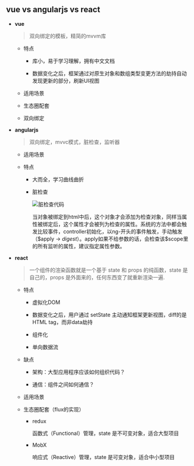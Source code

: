 ## vue vs angularjs vs react

* **vue**

  > 双向绑定的模板，精简的mvvm库

  - 特点

    + 库小，易于学习理解，拥有中文文档

    + 数据变化之后，框架通过对原生对象和数组类型变更方法的劫持自动发现更新的部分，刷新UI视图

  - 适用场景

  - 生态圈配套

  - 双向绑定

* **angularjs**

  > 双向绑定，mvvc模式，脏检查，监听器

  - 适用场景

  - 特点

    + 大而全，学习曲线曲折

    + 脏检查

      ![脏检查代码](./images/digest.png)

      当对象被绑定到html中后，这个对象才会添加为检查对象，同样当属性被绑定后，这个属性才会被列为检查的属性。系统的方法中都会触发比较事件，controller初始化，以ng-开头的事件触发，手动触发（$apply -> $digest）。$apply如果不给参数的话，会检查该$scope里的所有监听的属性，建议指定属性参数。

* **react**

  > 一个组件的渲染函数就是一个基于 state 和 props 的纯函数，state 是自己的，props 是外面来的，任何东西变了就重新渲染一遍.

  - 特点

    + 虚拟化DOM

    + 数据变化之后，用户通过 setState 主动通知框架更新视图，diff的是HTML tag，而非data劫持

    + 组件化

    + 单向数据流

  - 缺点

    + 架构：大型应用程序应该如何组织代码？

    + 通信：组件之间如何通信？

  - 适用场景

  - 生态圈配套（flux的实现）

    + redux

      函数式（Functional）管理，state 是不可变对象，适合大型项目

    + MobX

      响应式（Reactive）管理，state 是可变对象，适合中小型项目
